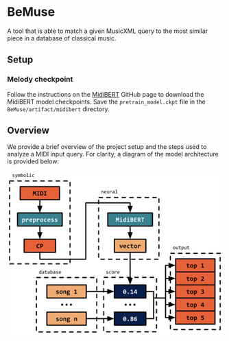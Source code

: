 # BeMuse
A tool that is able to match a given MusicXML query to the most similar piece in a database of classical music.

## Setup

### Melody checkpoint

Follow the instructions on the [MidiBERT](https://github.com/wazenmai/MIDI-BERT/tree/CP) GitHub page to download the MidiBERT model checkpoints. Save the `pretrain_model.ckpt` file in the `BeMuse/artifact/midibert` directory.

## Overview

We provide a brief overview of the project setup and the steps used to analyze a MIDI input query. For clarity, a diagram of the model architecture is provided below:

![BeMuse architecture diagram](./media/bemuse-architecture.png)



